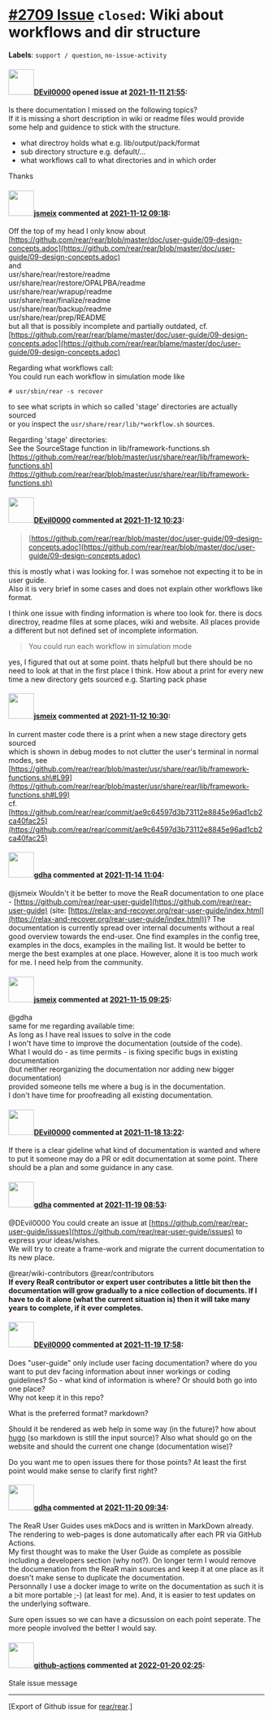 [\#2709 Issue](https://github.com/rear/rear/issues/2709) `closed`: Wiki about workflows and dir structure
=========================================================================================================

**Labels**: `support / question`, `no-issue-activity`

#### <img src="https://avatars.githubusercontent.com/u/3344302?v=4" width="50">[DEvil0000](https://github.com/DEvil0000) opened issue at [2021-11-11 21:55](https://github.com/rear/rear/issues/2709):

Is there documentation I missed on the following topics?  
If it is missing a short description in wiki or readme files would
provide some help and guidence to stick with the structure.

-   what directroy holds what e.g. lib/output/pack/format
-   sub directory structure e.g. default/...
-   what workflows call to what directories and in which order

Thanks

#### <img src="https://avatars.githubusercontent.com/u/1788608?u=925fc54e2ce01551392622446ece427f51e2f0ce&v=4" width="50">[jsmeix](https://github.com/jsmeix) commented at [2021-11-12 09:18](https://github.com/rear/rear/issues/2709#issuecomment-966945966):

Off the top of my head I only know about  
[https://github.com/rear/rear/blob/master/doc/user-guide/09-design-concepts.adoc](https://github.com/rear/rear/blob/master/doc/user-guide/09-design-concepts.adoc)  
and  
usr/share/rear/restore/readme  
usr/share/rear/restore/OPALPBA/readme  
usr/share/rear/wrapup/readme  
usr/share/rear/finalize/readme  
usr/share/rear/backup/readme  
usr/share/rear/prep/README  
but all that is possibly incomplete and partially outdated, cf.  
[https://github.com/rear/rear/blame/master/doc/user-guide/09-design-concepts.adoc](https://github.com/rear/rear/blame/master/doc/user-guide/09-design-concepts.adoc)

Regarding what workflows call:  
You could run each workflow in simulation mode like

    # usr/sbin/rear -s recover

to see what scripts in which so called 'stage' directories are actually
sourced  
or you inspect the `usr/share/rear/lib/*workflow.sh` sources.

Regarding 'stage' directories:  
See the SourceStage function in lib/framework-functions.sh  
[https://github.com/rear/rear/blob/master/usr/share/rear/lib/framework-functions.sh](https://github.com/rear/rear/blob/master/usr/share/rear/lib/framework-functions.sh)

#### <img src="https://avatars.githubusercontent.com/u/3344302?v=4" width="50">[DEvil0000](https://github.com/DEvil0000) commented at [2021-11-12 10:23](https://github.com/rear/rear/issues/2709#issuecomment-966988763):

> [https://github.com/rear/rear/blob/master/doc/user-guide/09-design-concepts.adoc](https://github.com/rear/rear/blob/master/doc/user-guide/09-design-concepts.adoc)

this is mostly what i was looking for. I was somehoe not expecting it to
be in user guide.  
Also it is very brief in some cases and does not explain other workflows
like format.

I think one issue with finding information is where too look for. there
is docs directroy, readme files at some places, wiki and website. All
places provide a different but not defined set of incomplete
information.

> You could run each workflow in simulation mode

yes, I figured that out at some point. thats helpfull but there should
be no need to look at that in the first place I think. How about a print
for every new time a new directory gets sourced e.g. Starting pack phase

#### <img src="https://avatars.githubusercontent.com/u/1788608?u=925fc54e2ce01551392622446ece427f51e2f0ce&v=4" width="50">[jsmeix](https://github.com/jsmeix) commented at [2021-11-12 10:30](https://github.com/rear/rear/issues/2709#issuecomment-966993577):

In current master code there is a print when a new stage directory gets
sourced  
which is shown in debug modes to not clutter the user's terminal in
normal modes, see  
[https://github.com/rear/rear/blob/master/usr/share/rear/lib/framework-functions.sh\#L99](https://github.com/rear/rear/blob/master/usr/share/rear/lib/framework-functions.sh#L99)  
cf.
[https://github.com/rear/rear/commit/ae9c64597d3b73112e8845e96ad1cb2ca40fac25](https://github.com/rear/rear/commit/ae9c64597d3b73112e8845e96ad1cb2ca40fac25)

#### <img src="https://avatars.githubusercontent.com/u/888633?u=cdaeb31efcc0048d3619651aa18dd4b76e636b21&v=4" width="50">[gdha](https://github.com/gdha) commented at [2021-11-14 11:04](https://github.com/rear/rear/issues/2709#issuecomment-968268469):

@jsmeix Wouldn't it be better to move the ReaR documentation to one
place -
[https://github.com/rear/rear-user-guide](https://github.com/rear/rear-user-guide)
(site:
[https://relax-and-recover.org/rear-user-guide/index.html](https://relax-and-recover.org/rear-user-guide/index.html))?
The documentation is currently spread over internal documents without a
real good overview towards the end-user. One find examples in the config
tree, examples in the docs, examples in the mailing list. It would be
better to merge the best examples at one place. However, alone it is too
much work for me. I need help from the community.

#### <img src="https://avatars.githubusercontent.com/u/1788608?u=925fc54e2ce01551392622446ece427f51e2f0ce&v=4" width="50">[jsmeix](https://github.com/jsmeix) commented at [2021-11-15 09:25](https://github.com/rear/rear/issues/2709#issuecomment-968694474):

@gdha  
same for me regarding available time:  
As long as I have real issues to solve in the code  
I won't have time to improve the documentation (outside of the code).  
What I would do - as time permits - is fixing specific bugs in existing
documentation  
(but neither reorganizing the documentation nor adding new bigger
documentation)  
provided someone tells me where a bug is in the documentation.  
I don't have time for proofreading all existing documentation.

#### <img src="https://avatars.githubusercontent.com/u/3344302?v=4" width="50">[DEvil0000](https://github.com/DEvil0000) commented at [2021-11-18 13:22](https://github.com/rear/rear/issues/2709#issuecomment-972861146):

If there is a clear gideline what kind of documentation is wanted and
where to put it someone may do a PR or edit documentation at some point.
There should be a plan and some guidance in any case.

#### <img src="https://avatars.githubusercontent.com/u/888633?u=cdaeb31efcc0048d3619651aa18dd4b76e636b21&v=4" width="50">[gdha](https://github.com/gdha) commented at [2021-11-19 08:53](https://github.com/rear/rear/issues/2709#issuecomment-973877567):

@DEvil0000 You could create an issue at
[https://github.com/rear/rear-user-guide/issues](https://github.com/rear/rear-user-guide/issues)
to express your ideas/wishes.  
We will try to create a frame-work and migrate the current documentation
to its new place.

@rear/wiki-contributors @rear/contributors  
**If every ReaR contributor or expert user contributes a little bit then
the documentation will grow gradually to a nice collection of documents.
If I have to do it alone (what the current situation is) then it will
take many years to complete, if it ever completes.**

#### <img src="https://avatars.githubusercontent.com/u/3344302?v=4" width="50">[DEvil0000](https://github.com/DEvil0000) commented at [2021-11-19 17:58](https://github.com/rear/rear/issues/2709#issuecomment-974286813):

Does "user-guide" only include user facing documentation? where do you
want to put dev facing information about inner workings or coding
guidelines? So - what kind of information is where? Or should both go
into one place?  
Why not keep it in this repo?

What is the preferred format? markdown?

Should it be rendered as web help in some way (in the future)? how about
[hugo](https://gohugo.io/) (so markdown is still the input source)? Also
what should go on the website and should the current one change
(documentation wise)?

Do you want me to open issues there for those points? At least the first
point would make sense to clarify first right?

#### <img src="https://avatars.githubusercontent.com/u/888633?u=cdaeb31efcc0048d3619651aa18dd4b76e636b21&v=4" width="50">[gdha](https://github.com/gdha) commented at [2021-11-20 09:34](https://github.com/rear/rear/issues/2709#issuecomment-974622844):

The ReaR User Guides uses mkDocs and is written in MarkDown already. The
rendering to web-pages is done automatically after each PR via GitHub
Actions.  
My first thought was to make the User Guide as complete as possible
including a developers section (why not?). On longer term I would remove
the documenation from the ReaR main sources and keep it at one place as
it doesn't make sense to duplicate the documentation.  
Personnally I use a docker image to write on the documentation as such
it is a bit more portable ;-) (at least for me). And, it is easier to
test updates on the underlying software.

Sure open issues so we can have a dicsussion on each point seperate. The
more people involved the better I would say.

#### <img src="https://avatars.githubusercontent.com/in/15368?v=4" width="50">[github-actions](https://github.com/apps/github-actions) commented at [2022-01-20 02:25](https://github.com/rear/rear/issues/2709#issuecomment-1017056834):

Stale issue message

------------------------------------------------------------------------

\[Export of Github issue for
[rear/rear](https://github.com/rear/rear).\]
